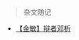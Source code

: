 > 杂文随记

 - [【金敏】辩者邓析](http://philosophychina.cssn.cn/tsdw/tsdw_20387/201906/t20190621_4922027.shtml)